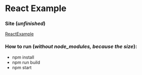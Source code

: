 # React Example 

### Site (_unfinished_)
[ReactExample](https://andersonalencarbarros.github.io/ReactExample/)


### How to run (_without node_modules, because the size_):
  * npm install
  * npm run build
  * npm start
